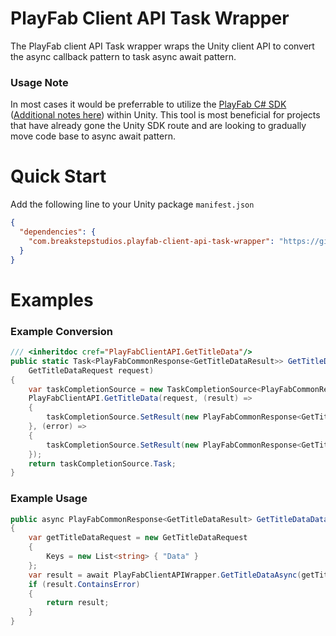 # PlayFab Client API Task Wrapper
The PlayFab client API Task wrapper wraps the Unity client API to convert the async callback pattern to task async await pattern.

### Usage Note
In most cases it would be preferrable to utilize the [PlayFab C# SDK](https://docs.microsoft.com/en-us/gaming/playfab/sdks/c-sharp/) ([Additional notes here](https://community.playfab.com/questions/47743/unity-stripping-doesnt-work-on-low-setting.html)) within Unity. This tool is most beneficial for projects that have already gone the Unity SDK route and are looking to gradually move code base to async await pattern. 

# Quick Start
Add the following line to your Unity package `manifest.json`
```json
{
  "dependencies": {
    "com.breakstepstudios.playfab-client-api-task-wrapper": "https://github.com/Breakstep-Studios/playfab-client-api-task-wrapper.git#release",
  }
}
```
# Examples
### Example Conversion
```csharp
/// <inheritdoc cref="PlayFabClientAPI.GetTitleData"/>
public static Task<PlayFabCommonResponse<GetTitleDataResult>> GetTitleDataAsync(
    GetTitleDataRequest request)
{
    var taskCompletionSource = new TaskCompletionSource<PlayFabCommonResponse<GetTitleDataResult>>();
    PlayFabClientAPI.GetTitleData(request, (result) =>
    {
        taskCompletionSource.SetResult(new PlayFabCommonResponse<GetTitleDataResult>(result,null));
    }, (error) =>
    {
        taskCompletionSource.SetResult(new PlayFabCommonResponse<GetTitleDataResult>(null, error));
    });
    return taskCompletionSource.Task;
}
```

### Example Usage
```csharp
public async PlayFabCommonResponse<GetTitleDataResult> GetTitleDataData()
{
    var getTitleDataRequest = new GetTitleDataRequest
    {
        Keys = new List<string> { "Data" }
    };
    var result = await PlayFabClientAPIWrapper.GetTitleDataAsync(getTitleDataRequest);
    if (result.ContainsError)
    {
        return result;
    }
}
```
